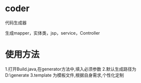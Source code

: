 # coder
代码生成器

生成mapper，实体类，jsp，service，Controller
# 使用方法
1.打开Build.java,在generator方法中,填入必须参数
2.默认生成路径为D:\generate
3.template 为模板文件,根据自身需求,个性化定制 